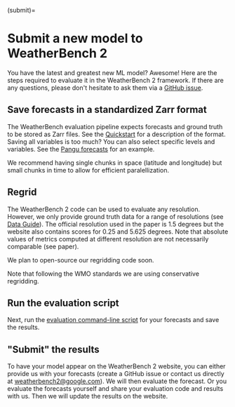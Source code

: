 (submit)=
# Submit a new model to WeatherBench 2

You have the latest and greatest new ML model? Awesome! Here are the steps required to evaluate it in the WeatherBench 2 framework. If there are any questions, please don't hesitate to ask them via a [GitHub issue](https://github.com/google-research/weatherbench2/issues).

## Save forecasts in a standardized Zarr format

The WeatherBench evaluation pipeline expects forecasts and ground truth to be stored as Zarr files. See the [Quickstart](evaluation) for a description of the format. Saving all variables is too much? You can also select specific levels and variables. See the [Pangu forecasts](https://github.com/google-research/weatherbench2/issues) for an example.

We recommend having single chunks in space (latitude and longitude) but small chunks in time to allow for efficient paralellization.

## Regrid

The WeatherBench 2 code can be used to evaluate any resolution. However, we only provide ground truth data for a range of resolutions (see [Data Guide](data-guide)). The official resolution used in the paper is 1.5 degrees but the website also contains scores for 0.25 and 5.625 degrees. Note that absolute values of metrics computed at different resolution are not necessarily comparable (see paper).

We plan to open-source our regridding code soon.

Note that following the WMO standards we are using conservative regridding.

## Run the evaluation script

Next, run the [evaluation command-line script](evaluation-cli) for your forecasts and save the results.

## "Submit" the results

To have your model appear on the WeatherBench 2 website, you can either provide us with your forecasts (create a GitHub issue or contact us directly at weatherbench2@google.com). We will then evaluate the forecast. Or you evaluate the forecasts yourself and share your evaluation code and results with us. Then we will update the results on the website. 


